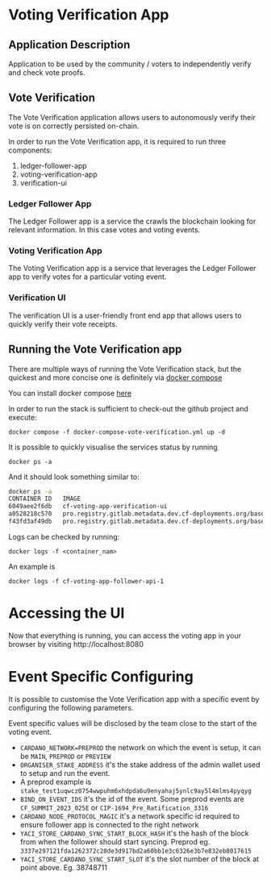 # Voting Verification App

## Application Description
Application to be used by the community / voters to independently verify and check vote proofs. 


## Vote Verification

The Vote Verification application allows users to autonomously verify their vote is on correctly persisted on-chain.

In order to run the Vote Verification app, it is required to run three components:

1. ledger-follower-app
2. voting-verification-app
3. verification-ui

### Ledger Follower App

The Ledger Follower app is a service the crawls the blockchain looking for relevant information. In this case votes and 
voting events.

### Voting Verification App

The Voting Verification app is a service that leverages the Ledger Follower app to verify votes for a particular voting event.

### Verification UI

The verification UI is a user-friendly front end app that allows users to quickly verify their vote receipts. 

## Running the Vote Verification app

There are multiple ways of running the Vote Verification stack, but the quickest and more concise one is definitely via
[docker compose](https://docs.docker.com/compose/)

You can install docker compose [here](https://docs.docker.com/compose/install/)

In order to run the stack is sufficient to check-out the github project and execute:

`docker compose -f docker-compose-vote-verification.yml up -d`

It is possible to quickly visualise the services status by running

`docker ps -a`

And it should look something similar to:

```bash
docker ps -a
CONTAINER ID   IMAGE                                                                                                                                    COMMAND                  CREATED          STATUS         PORTS                            NAMES
6049aee2f6db   cf-voting-app-verification-ui                                                                                                            "/docker-entrypoint.…"   10 seconds ago   Up 9 seconds   80/tcp, 0.0.0.0:8080->8080/tcp   cf-voting-app-verification-ui-1
a0528218c570   pro.registry.gitlab.metadata.dev.cf-deployments.org/base-infrastructure/docker-registry/voting-ledger-follower-app:v0.2.74-1-g33bffc1b   "java -jar app.jar"      10 seconds ago   Up 9 seconds                                    cf-voting-app-follower-api-1
f43fd3af49db   pro.registry.gitlab.metadata.dev.cf-deployments.org/base-infrastructure/docker-registry/voting-verification-app:v0.2.74-1-g33bffc1b      "/docker-entrypoint.…"   10 seconds ago   Up 9 seconds   80/tcp, 0.0.0.0:9092->9092/tcp   cf-voting-app-verification-app-1
```

Logs can be checked by running:

`docker logs -f <container_nam>`

An example is

`docker logs -f cf-voting-app-follower-api-1`

# Accessing the UI

Now that everything is running, you can access the voting app in your browser by visiting http://localhost:8080

# Event Specific Configuring 

It is possible to customise the Vote Verification app with a specific event by configuring the following parameters.

Event specific values will be disclosed by the team close to the start of the voting event.

* `CARDANO_NETWORK=PREPROD` the network on which the event is setup, it can be `MAIN`, `PREPROD` or `PREVIEW`
* `ORGANISER_STAKE_ADDRESS` it's the stake address of the admin wallet used to setup and run the event. 
* A preprod example is `stake_test1uqwcz0754wwpuhm6xhdpda6u9enyahaj5ynlc9ay5l4mlms4pyqyg`
* `BIND_ON_EVENT_IDS` it's the id of the event. Some preprod events are `CF_SUMMIT_2023_025E` or `CIP-1694_Pre_Ratification_3316`
* `CARDANO_NODE_PROTOCOL_MAGIC` it's a network specific id required to ensure follower app is connected to the right network
* `YACI_STORE_CARDANO_SYNC_START_BLOCK_HASH` it's the hash of the block from when the follower should start syncing. Preprod eg. `3337e297121fda1262372c28de3d917bd2a60bb1e3c6326e3b7e832eb8017615`
* `YACI_STORE_CARDANO_SYNC_START_SLOT` it's the slot number of the block at point above. Eg. 38748711
